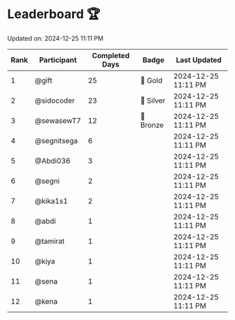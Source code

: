 # Leaderboard 🏆

Updated on: 2024-12-25 11:11 PM

| Rank | Participant       | Completed Days | Badge      | Last Updated         |
|------|-------------------|----------------|------------|----------------------|
| 1    | @gift             | 25             | 🏅 Gold     | 2024-12-25 11:11 PM |
| 2    | @sidocoder        | 23             | 🥈 Silver   | 2024-12-25 11:11 PM |
| 3    | @sewasewT7        | 12             | 🥉 Bronze   | 2024-12-25 11:11 PM |
| 4    | @segnitsega       | 6              |            | 2024-12-25 11:11 PM |
| 5    | @Abdi036          | 3              |            | 2024-12-25 11:11 PM |
| 6    | @segni            | 2              |            | 2024-12-25 11:11 PM |
| 7    | @kika1s1          | 2              |            | 2024-12-25 11:11 PM |
| 8    | @abdi             | 1              |            | 2024-12-25 11:11 PM |
| 9    | @tamirat          | 1              |            | 2024-12-25 11:11 PM |
| 10   | @kiya             | 1              |            | 2024-12-25 11:11 PM |
| 11   | @sena             | 1              |            | 2024-12-25 11:11 PM |
| 12   | @kena             | 1              |            | 2024-12-25 11:11 PM |
